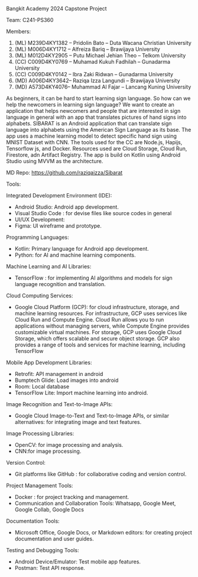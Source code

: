 Bangkit Academy 2024 Capstone Project

Team: C241-PS360 

Members:
1. (ML) M239D4KY1382 – Pridolin Bato – Duta Wacana Christian University
2. (ML) M006D4KY1712 – Alfreiza Bariq – Brawijaya University
3. (ML) M012D4KY2905 – Putu Michael Jehian Theo – Telkom University
4. (CC)  C009D4KY0769 – Muhamad Kukuh Fadhilah – Gunadarma University
5. (CC)  C009D4KY0142 – Ibra Zaki Ridwan – Gunadarma University
6. (MD) A006D4KY3642– Raziqa Izza Langundi – Brawijaya University
7. (MD) A573D4KY4076– Muhammad Al Fajar – Lancang Kuning University

As beginners, it can be hard to start learning sign language. So how can we help the newcomers in learning sign language? We want to create an application that helps newcomers and people that are interested in sign language in general with an app that translates pictures of hand signs into alphabets. SIBARAT is an Android application that can translate sign language into alphabets using the American Sign Language as its base. The app uses a machine learning model to detect specific hand sign using MNIST Dataset with CNN. The tools used for the CC are Node.js, Hapijs, Tensorflow js, and Docker. Resources used are Cloud Storage, Cloud Run, Firestore, adn Artifact Registry. The app is build on Kotlin using Android Studio using MVVM as the architecture.

MD Repo: https://github.com/raziqaizza/Sibarat

Tools:

Integrated Development Environment (IDE):
- Android Studio: Android app development.
- Visual Studio Code : for devise files like  source codes  in general
- UI/UX Development:
- Figma: UI wireframe and prototype.

Programming Languages:
- Kotlin: Primary language for Android app development.
- Python: for AI and machine learning components.

Machine Learning and AI Libraries:
- TensorFlow : for implementing AI algorithms and models for sign language recognition and translation.

Cloud Computing Services:
- Google Cloud Platform (GCP): for cloud infrastructure, storage, and machine learning resources. For infrastructure, GCP uses services like Cloud Run and Compute Engine. Cloud Run allows you to run applications without managing servers, while Compute Engine provides customizable virtual machines. For storage, GCP uses Google Cloud Storage, which offers scalable and secure object storage. GCP also provides a range of tools and services for machine learning, including TensorFlow

Mobile App Development Libraries:
- Retrofit: API management in android
- Bumptech Glide: Load images into android
- Room: Local database
- TensorFlow Lite: Import machine learning into android.

Image Recognition and Text-to-Image APIs:
- Google Cloud Image-to-Text and Text-to-Image APIs, or similar alternatives: for integrating image and text features.

Image Processing Libraries:
- OpenCV: for image processing and analysis.
- CNN:for image processing.

Version Control:
- Git platforms like GitHub : for collaborative coding and version control.

Project Management Tools:
- Docker : for project tracking and management.
- Communication and Collaboration Tools: Whatsapp, Google Meet, Google Collab, Google Docs

Documentation Tools:
- Microsoft Office, Google Docs, or Markdown editors: for creating project documentation and user guides.

Testing and Debugging Tools:
- Android Device/Emulator: Test mobile app features.
- Postman: Test API response.
